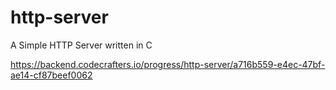 # http-server
A Simple HTTP Server written in C

https://backend.codecrafters.io/progress/http-server/a716b559-e4ec-47bf-ae14-cf87beef0062
